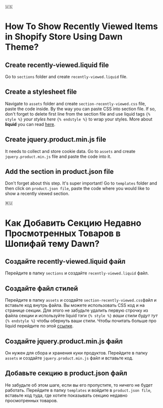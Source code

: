 🇺🇸
# How To Show Recently Viewed Items in Shopify Store Using Dawn Theme?

## Create recently-viewed.liquid file
Go to `sections` folder and create `recently-viewed.liquid` file.

## Create a stylesheet file
Navigate to `assets` folder and create `section-recently-viewed.css` file, paste the code inside. By the way you can paste CSS into section file. If so, don't forget to delete first line from the section file and use liquid tags `{% style %}` *your styles here* `{% endstyle %}` to wrap your styles. More about **liquid** you can read [here](https://www.shopify.com/partners/shopify-cheat-sheet).

## Create jquery.product.min.js file
It needs to collect and store cookie data. Go to `assets` and create `jquery.product.min.js` file and paste the code into it.

## Add the section in product.json file
Don't forget about this step. It's super important! Go to `templates` folder and then click on `product.json file`, paste the code where you would like to show a recently viewed section.

🇷🇺
# Как Добавить Секцию Недавно Просмотренных Товаров в Шопифай тему Dawn?

## Создайте recently-viewed.liquid файл
Перейдите в папку `sections` и создайте `recently-viewed.liquid` файл.

## Создайте файл стилей
Перейдите в папку `assets` и создайте `section-recently-viewed.css`файл и вставьте код внутрь файла. Вы можете использовать CSS код и на странице секции. Для этого не забудьте удалить первую строчку из файла секции и используйте liquid тэги `{% style %}` *ваши стили будут тут* `{% endstyle %}` чтобы обернуть ваши стили. Чтобы почитать больше про liquid перейдите по этой [ссылке](https://www.shopify.com/partners/shopify-cheat-sheet).

## Создайте jquery.product.min.js файл
Он нужен для сбора и хранения куки продуктов. Перейдите в папку `assets` и создайте `jquery.product.min.js` файл и вставьте код.

## Добавьте секцию в product.json файл
Не забудьте об этом шаге, если вы его пропустите, то ничего не будет работать. Перейдите в папку `templates` и войдите в `product.json file`, вставьте код туда, где хотите показывать секцию недавно просмотренных товаров.
